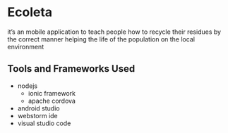 # Ecoleta
it’s an mobile application to teach people how to recycle their residues by the correct manner helping the life of the population on the local environment
## Tools and Frameworks Used
- nodejs
  - ionic framework
  - apache cordova
- android studio
- webstorm ide
- visual studio code
